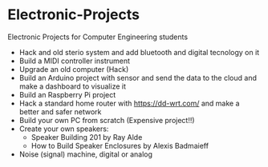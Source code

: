 # Electronic-Projects
Electronic Projects for Computer Engineering students

- Hack and old sterio system and add bluetooth and digital tecnology on it
- Build a MIDI controller instrument
- Upgrade an old computer (Hack)
- Build an Arduino project with sensor and send the data to the cloud and make a dashboard to visualize it
- Build an Raspberry Pi project
- Hack a standard home router with https://dd-wrt.com/ and make a better and safer network
- Build your own PC from scratch (Expensive project!!)
- Create your own speakers: 
  - Speaker Building 201 by Ray Alde
  - How to Build Speaker Enclosures by Alexis Badmaieff
- Noise (signal) machine, digital or analog
